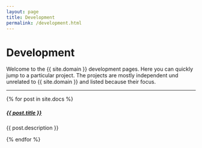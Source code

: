 ```yaml
---
layout: page
title: Development
permalink: /development.html
---
```


# Development

Welcome to the {{ site.domain }} development pages. Here you can quickly jump to a 
particular project. The projects are mostly independent und unrelated to {{ site.domain }} 
and listed because their focus.

<div class="section-index">
    <hr class="panel-line">
    {% for post in site.docs  %}        
    <div class="entry">
    <h5><a href="{{ post.url | prepend: site.baseurl }}">{{ post.title }}</a></h5>
    <p>{{ post.description }}</p>
    </div>{% endfor %}
</div>
